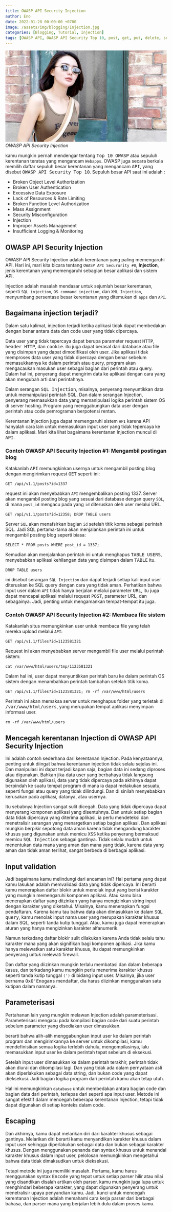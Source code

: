 ```yaml
---
title: OWASP API Security Injection
author: Eno
date: 2022-01-28 00:00:00 +0700
image: /assets/img/blogging/Injection.jpg
categories: [Blogging, Tutorial, Injection]
tags: [OWASP API, OWASP API Security Top 10, post, get, put, delete, server API, CLient API, Graphql API, jwt, SQL, Encode, parse, OWASP API Security, Injection]
---
```


![img-description](/assets/img/blogging/Injection.jpg)_OWASP API Security Injection_

kamu mungkin pernah mendengar tentang <kbd>Top 10 OWASP</kbd> atau sepuluh kerentanan teratas yang mengancam `Webapps`. OWASP juga secara berkala memilih daftar sepuluh besar kerentanan yang mengancam <kbd>API</kbd>, yang disebut <kbd>OWASP API Security Top 10</kbd>. Sepuluh besar API saat ini adalah :

- Broken Object Level Authorization 
- Broken User Authentication
- Excessive Data Exposure
- Lack of Resources & Rate Limiting
- Broken Function Level Authorization
- Mass Assignment
- Security Misconfiguration 
- Injection
- Improper Assets Management
- Insufficient Logging & Monitoring

## OWASP API Security Injection

OWASP API Security Injection adalah kerentanan yang paling memengaruhi API. Hari ini, mari kita bicara tentang `OWASP API Secururity #8`, **Injection**, jenis kerentanan yang memengaruhi sebagian besar aplikasi dan sistem API.

Injection adalah masalah mendasar untuk sejumlah besar kerentanan, seperti `SQL injection`, `OS command injection`, dan `XML Injection`, menyumbang persentase besar kerentanan yang ditemukan di `apps` dan `API`.

## Bagaimana injection terjadi?

Dalam satu kalimat, injection terjadi ketika aplikasi tidak dapat membedakan dengan benar antara data dan code user yang tidak dipercaya.

Data user yang tidak tepercaya dapat berupa parameter request <kbd>HTTP</kbd>, <kbd>header HTTP</kbd>, dan <kbd>cookie</kbd>. itu juga dapat berasal dari database atau file yang disimpan yang dapat dimodifikasi oleh user. Jika aplikasi tidak memproses data user yang tidak dipercaya dengan benar sebelum memasukkannya ke dalam perintah atau query, program akan mengacaukan masukan user sebagai bagian dari perintah atau query. Dalam hal ini, penyerang dapat mengirim data ke aplikasi dengan cara yang akan mengubah arti dari perintahnya.

Dalam serangan <kbd>SQL Injection</kbd>, misalnya, penyerang menyuntikkan data untuk memanipulasi perintah SQL. Dan dalam serangan Injection, penyerang memasukkan data yang memanipulasi logika perintah sistem OS di server hosting. Program yang menggabungkan data user dengan perintah atau code pemrograman berpotensi rentan.

Kerentanan Injection juga dapat memengaruhi sistem `API` karena API hanyalah cara lain untuk memasukkan input user yang tidak tepercaya ke dalam aplikasi. Mari kita lihat bagaimana kerentanan Injection muncul di <kbd>API</kbd>.

### Contoh OWASP API Security Injection #1: Mengambil postingan blog

Katakanlah <kbd>API</kbd> memungkinkan usernya untuk mengambil posting blog dengan mengirimkan request <kbd>GET</kbd> seperti ini:

```
GET /api/v1.1/posts?id=1337
```

request ini akan menyebabkan `API` mengembalikan posting 1337. Server akan mengambil posting blog yang sesuai dari database dengan query `SQL`, di mana `post_id` mengacu pada yang `id` diteruskan oleh user melalui URL.

```
GET /api/v1.1/posts?id=12358; DROP TABLE users
```

Server `SQL` akan menafsirkan bagian `id` setelah titik koma sebagai perintah SQL. Jadi SQL pertama-tama akan menjalankan perintah ini untuk mengambil posting blog seperti biasa:

```
SELECT * FROM posts WHERE post_id = 1337;
```

Kemudian akan menjalankan perintah ini untuk menghapus <kbd>TABLE USERS</kbd>, menyebabkan aplikasi kehilangan data yang disimpan dalam <kbd>TABLE</kbd> itu.

```
DROP TABLE users
```

ini disebut serangan `SQL Injection` dan dapat terjadi setiap kali input user diteruskan ke SQL query dengan cara yang tidak aman. Perhatikan bahwa input user dalam `API` tidak hanya berjalan melalui parameter <kbd>URL</kbd>, itu juga dapat mencapai aplikasi melalui request <kbd>POST</kbd>, parameter URL, dan sebagainya. Jadi, penting untuk mengamankan tempat-tempat itu juga.

### Contoh OWASP API Security Injection #2: Membaca file sistem

Katakanlah situs memungkinkan user untuk membaca file yang telah mereka upload melalui `API`:

```
GET /api/v1.1/files?id=1123581321
```

Request ini akan menyebabkan server mengambil file user melalui perintah sistem:

```
cat /var/www/html/users/tmp/1123581321
```

Dalam hal ini, user dapat menyuntikkan perintah baru ke dalam perintah OS sistem dengan menambahkan perintah tambahan setelah titik koma.

```
GET /api/v1.1/files?id=1123581321; rm -rf /var/www/html/users
```

Perintah ini akan memaksa server untuk menghapus folder yang terletak di <kbd>/var/www/html/users</kbd>, yang merupakan tempat aplikasi menyimpan informasi user.

```
rm -rf /var/www/html/users
```

## Mencegah kerentanan Injection di OWASP API Security Injection

Ini adalah contoh sederhana dari kerentanan Injection. Pada kenyataannya, penting untuk diingat bahwa kerentanan injection tidak selalu sejelas ini. Dan manipulasi ini dapat terjadi kapan saja, bagian data ini sedang diproses atau digunakan. Bahkan jika data user yang berbahaya tidak langsung digunakan oleh aplikasi, data yang tidak dipercaya pada akhirnya dapat berpindah ke suatu tempat program di mana ia dapat melakukan sesuatu, seperti fungsi atau query yang tidak dilindungi. Dan di sinilah menyebabkan kerusakan pada aplikasi, datanya, atau usernya.

Itu sebabnya Injection sangat sulit dicegah. Data yang tidak dipercaya dapat menyerang komponen aplikasi yang disentuhnya. Dan untuk setiap bagian data tidak dipercaya yang diterima aplikasi, ia perlu mendeteksi dan menetralisir serangan yang menargetkan setiap bagian aplikasi. Dan aplikasi mungkin berpikir sepotong data aman karena tidak mengandung karakter khusus yang digunakan untuk memicu <kbd>XSS</kbd> ketika penyerang bermaksud memicu <kbd>SQL Injection</kbd> sebagai gantinya. Tidak selalu mudah untuk menentukan data mana yang aman dan mana yang tidak, karena data yang aman dan tidak aman terlihat, sangat berbeda di berbagai aplikasi.

## Input validation

Jadi bagaimana kamu melindungi dari ancaman ini? 
Hal pertama yang dapat kamu lakukan adalah memvalidasi data yang tidak dipercaya. Ini berarti kamu menerapkan daftar blokir untuk menolak input yang berisi karakter yang mungkin memengaruhi komponen aplikasi. Atau kamu bisa menerapkan daftar yang diizinkan yang hanya mengizinkan string input dengan karakter yang diketahui. Misalnya, kamu menerapkan fungsi pendaftaran. Karena kamu tau bahwa data akan dimasukkan ke dalam <kbd>SQL query</kbd>, kamu menolak input nama user yang merupakan karakter khusus dalam SQL, seperti tanda kutip tunggal. Atau, kamu juga dapat menerapkan aturan yang hanya mengizinkan karakter alfanumerik.

Namun terkadang daftar blokir sulit dilakukan karena Anda tidak selalu tahu karakter mana yang akan signifikan bagi komponen aplikasi. Jika kamu hanya melewatkan satu karakter khusus, itu dapat memungkinkan penyerang untuk melewati firewall.

Dan daftar yang diizinkan mungkin terlalu membatasi dan dalam beberapa kasus, dan terkadang kamu mungkin perlu menerima karakter khusus seperti tanda kutip tunggal ```(')``` di bidang input user. Misalnya, jika user bernama <kbd>OxO'Enogans</kbd> mendaftar, dia harus diizinkan menggunakan satu kutipan dalam namanya.

## Parameterisasi

Pertahanan lain yang mungkin melawan Injection adalah parameterisasi. Parameterisasi mengacu pada kompilasi bagian code dari suatu perintah sebelum parameter yang disediakan user dimasukkan.

berarti bahwa alih-alih menggabungkan input user ke dalam perintah program dan mengirimkannya ke server untuk dikompilasi, kamu mendefinisikan semua logika terlebih dahulu, mengompilasinya, lalu memasukkan input user ke dalam perintah tepat sebelum di eksekusi. 

Setelah input user dimasukkan ke dalam perintah terakhir, perintah tidak akan diurai dan dikompilasi lagi. Dan yang tidak ada dalam pernyataan asli akan diperlakukan sebagai data string, dan bukan code yang dapat dieksekusi. Jadi bagian logika program dari perintah kamu akan tetap utuh.

Hal ini memungkinkan `database` untuk membedakan antara bagian code dan bagian data dari perintah, terlepas dari seperti apa input user. 
Metode ini sangat efektif dalam mencegah beberapa kerentanan Injection, tetapi tidak dapat digunakan di setiap konteks dalam code.

## Escaping

Dan akhirnya, kamu dapat melarikan diri dari karakter khusus sebagai gantinya. Melarikan diri berarti kamu menyandikan karakter khusus dalam input user sehingga diperlakukan sebagai data dan bukan sebagai karakter khusus. Dengan menggunakan penanda dan syntax khusus untuk menandai karakter khusus dalam input user, pelolosan memungkinkan mengetahui bahwa data tidak dimaksudkan untuk dieksekusi.

Tetapi metode ini juga memiliki masalah. Pertama, kamu harus menggunakan syntax <kbd>Encode</kbd> yang tepat untuk setiap parser hilir atau nilai yang disandikan disalah artikan oleh parser. kamu mungkin juga lupa untuk menghindari beberapa karakter, yang dapat digunakan penyerang untuk menetralisir upaya penyandian kamu. Jadi, kunci untuk mencegah kerentanan Injection adalah memahami cara kerja parser dari berbagai bahasa, dan parser mana yang berjalan lebih dulu dalam proses kamu.
